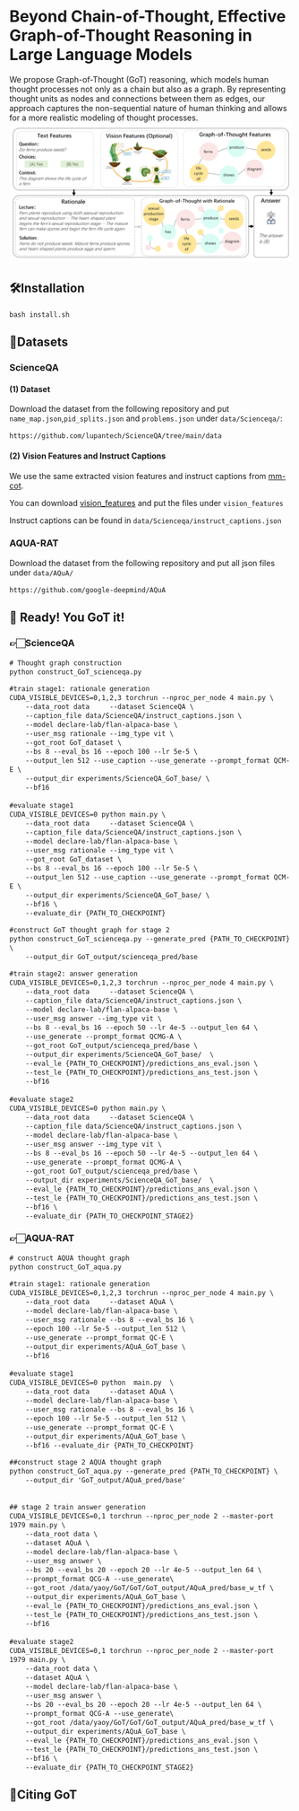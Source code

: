 # Beyond Chain-of-Thought, Effective Graph-of-Thought Reasoning in Large Language Models

We propose Graph-of-Thought (GoT) reasoning, which models human thought processes not only as a chain but also as a graph. By representing thought units as nodes and connections between them as edges, our approach captures the non-sequential nature of human thinking and allows for a more realistic modeling of thought processes. 
![image](https://github.com/Zoeyyao27/Graph-of-Thought/blob/main/figures/GoT.png)


## 🛠️Installation

```
bash install.sh
```

## 📖Datasets

### ScienceQA

#### (1) Dataset

Download the dataset from the following repository and put `name_map.json`,`pid_splits.json` and `problems.json` under `data/Scienceqa/`:

```
https://github.com/lupantech/ScienceQA/tree/main/data
```

#### (2) Vision Features and Instruct Captions

We use the same extracted vision features and  instruct captions from  [mm-cot](https://github.com/amazon-science/mm-cot).

You can download  [vision_features](https://huggingface.co/cooelf/vision_features/tree/main) and put the files under `vision_features`

Instruct captions can be found in `data/Scienceqa/instruct_captions.json`

### AQUA-RAT

Download the dataset from the following repository and put all json files under `data/AQuA/`

```
https://github.com/google-deepmind/AQuA
```



## 🤩 Ready! You GoT it! 

### 👉🏻ScienceQA

```
# Thought graph construction
python construct_GoT_scienceqa.py
```

```
#train stage1: rationale generation
CUDA_VISIBLE_DEVICES=0,1,2,3 torchrun --nproc_per_node 4 main.py \
    --data_root data     --dataset ScienceQA \
    --caption_file data/ScienceQA/instruct_captions.json \
    --model declare-lab/flan-alpaca-base \
    --user_msg rationale --img_type vit \
    --got_root GoT_dataset \
    --bs 8 --eval_bs 16 --epoch 100 --lr 5e-5 \
    --output_len 512 --use_caption --use_generate --prompt_format QCM-E \
    --output_dir experiments/ScienceQA_GoT_base/ \
    --bf16 

#evaluate stage1
CUDA_VISIBLE_DEVICES=0 python main.py \
    --data_root data     --dataset ScienceQA \
    --caption_file data/ScienceQA/instruct_captions.json \
    --model declare-lab/flan-alpaca-base \
    --user_msg rationale --img_type vit \
    --got_root GoT_dataset \
    --bs 8 --eval_bs 16 --epoch 100 --lr 5e-5 \
    --output_len 512 --use_caption --use_generate --prompt_format QCM-E \
    --output_dir experiments/ScienceQA_GoT_base/ \
    --bf16 \
    --evaluate_dir {PATH_TO_CHECKPOINT}
```

```
#construct GoT thought graph for stage 2
python construct_GoT_scienceqa.py --generate_pred {PATH_TO_CHECKPOINT} \
    --output_dir GoT_output/scienceqa_pred/base
```

```
#train stage2: answer generation
CUDA_VISIBLE_DEVICES=0,1,2,3 torchrun --nproc_per_node 4 main.py \
    --data_root data     --dataset ScienceQA \
    --caption_file data/ScienceQA/instruct_captions.json \
    --model declare-lab/flan-alpaca-base \
    --user_msg answer --img_type vit \
    --bs 8 --eval_bs 16 --epoch 50 --lr 4e-5 --output_len 64 \
    --use_generate --prompt_format QCMG-A \
    --got_root GoT_output/scienceqa_pred/base \
    --output_dir experiments/ScienceQA_GoT_base/  \
    --eval_le {PATH_TO_CHECKPOINT}/predictions_ans_eval.json \
    --test_le {PATH_TO_CHECKPOINT}/predictions_ans_test.json \
    --bf16 

#evaluate stage2
CUDA_VISIBLE_DEVICES=0 python main.py \
    --data_root data     --dataset ScienceQA \
    --caption_file data/ScienceQA/instruct_captions.json \
    --model declare-lab/flan-alpaca-base \
    --user_msg answer --img_type vit \
    --bs 8 --eval_bs 16 --epoch 50 --lr 4e-5 --output_len 64 \
    --use_generate --prompt_format QCMG-A \
    --got_root GoT_output/scienceqa_pred/base \
    --output_dir experiments/ScienceQA_GoT_base/  \
    --eval_le {PATH_TO_CHECKPOINT}/predictions_ans_eval.json \
    --test_le {PATH_TO_CHECKPOINT}/predictions_ans_test.json \
    --bf16 \
    --evaluate_dir {PATH_TO_CHECKPOINT_STAGE2}
```

### 👉🏻AQUA-RAT

```
# construct AQUA thought graph
python construct_GoT_aqua.py
```



```
#train stage1: rationale generation
CUDA_VISIBLE_DEVICES=0,1,2,3 torchrun --nproc_per_node 4 main.py \
    --data_root data     --dataset AQuA \
    --model declare-lab/flan-alpaca-base \
    --user_msg rationale --bs 8 --eval_bs 16 \
    --epoch 100 --lr 5e-5 --output_len 512 \
    --use_generate --prompt_format QC-E \
    --output_dir experiments/AQuA_GoT_base \
    --bf16 

#evaluate stage1
CUDA_VISIBLE_DEVICES=0 python  main.py  \
    --data_root data     --dataset AQuA \
    --model declare-lab/flan-alpaca-base \
    --user_msg rationale --bs 8 --eval_bs 16 \
    --epoch 100 --lr 5e-5 --output_len 512 \
    --use_generate --prompt_format QC-E \
    --output_dir experiments/AQuA_GoT_base \
    --bf16 --evaluate_dir {PATH_TO_CHECKPOINT}

```

```
##construct stage 2 AQUA thought graph
python construct_GoT_aqua.py --generate_pred {PATH_TO_CHECKPOINT} \
    --output_dir 'GoT_output/AQuA_pred/base'


## stage 2 train answer generation
CUDA_VISIBLE_DEVICES=0,1 torchrun --nproc_per_node 2 --master-port 1979 main.py \
    --data_root data \
    --dataset AQuA \
    --model declare-lab/flan-alpaca-base \
    --user_msg answer \
    --bs 20 --eval_bs 20 --epoch 20 --lr 4e-5 --output_len 64 \
    --prompt_format QCG-A --use_generate\
    --got_root /data/yaoy/GoT/GoT/GoT_output/AQuA_pred/base_w_tf \
    --output_dir experiments/AQuA_GoT_base \
    --eval_le {PATH_TO_CHECKPOINT}/predictions_ans_eval.json \
    --test_le {PATH_TO_CHECKPOINT}/predictions_ans_test.json \
    --bf16 

#evaluate stage2
CUDA_VISIBLE_DEVICES=0,1 torchrun --nproc_per_node 2 --master-port 1979 main.py \
    --data_root data \
    --dataset AQuA \
    --model declare-lab/flan-alpaca-base \
    --user_msg answer \
    --bs 20 --eval_bs 20 --epoch 20 --lr 4e-5 --output_len 64 \
    --prompt_format QCG-A --use_generate\
    --got_root /data/yaoy/GoT/GoT/GoT_output/AQuA_pred/base_w_tf \
    --output_dir experiments/AQuA_GoT_base \
    --eval_le {PATH_TO_CHECKPOINT}/predictions_ans_eval.json \
    --test_le {PATH_TO_CHECKPOINT}/predictions_ans_test.json \
    --bf16 \
    --evaluate_dir {PATH_TO_CHECKPOINT_STAGE2}
```



## 🎉Citing GoT



```

```

